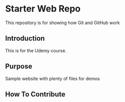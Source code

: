 # Starter Web Repo

This repository is for showing how Git and GitHub work

## Introduction

This is for the Udemy course.

## Purpose

Sample website with plenty of files for demos


## How To Contribute
